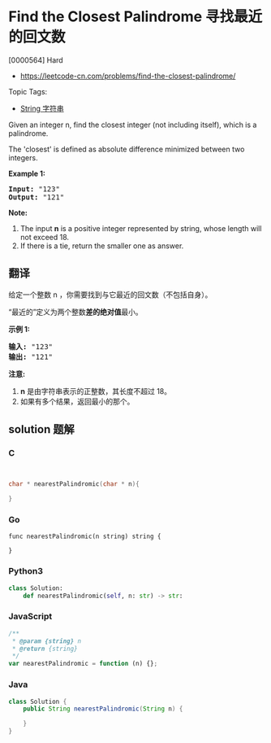 # Find the Closest Palindrome 寻找最近的回文数

[0000564] Hard

- https://leetcode-cn.com/problems/find-the-closest-palindrome/

Topic Tags:

- [String 字符串](https://leetcode-cn.com/tag/string/)

Given an integer n, find the closest integer (not including itself), which is a palindrome.

The 'closest' is defined as absolute difference minimized between two integers.

**Example 1:**

<pre><b>Input:</b> "123"
<b>Output:</b> "121"
</pre>

**Note:**

1.  The input **n** is a positive integer represented by string, whose length will not exceed 18.
2.  If there is a tie, return the smaller one as answer.

## 翻译

给定一个整数 n ，你需要找到与它最近的回文数（不包括自身）。

“最近的”定义为两个整数**差的绝对值**最小。

**示例 1:**

<pre><strong>输入:</strong> "123"
<strong>输出:</strong> "121"
</pre>

**注意:**

1.  **n** 是由字符串表示的正整数，其长度不超过 18。
2.  如果有多个结果，返回最小的那个。

## solution 题解

### C

```c


char * nearestPalindromic(char * n){

}


```

### Go

```golang
func nearestPalindromic(n string) string {

}
```

### Python3

```python
class Solution:
    def nearestPalindromic(self, n: str) -> str:

```

### JavaScript

```javascript
/**
 * @param {string} n
 * @return {string}
 */
var nearestPalindromic = function (n) {};
```

### Java

```java
class Solution {
    public String nearestPalindromic(String n) {

    }
}
```
